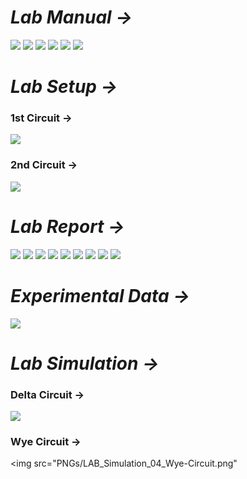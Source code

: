 # *Lab Manual →*

<img src="PNGs/LAB_04 - Delta-Wye Conversion-1.png">
<img src="PNGs/LAB_04 - Delta-Wye Conversion-2.png">
<img src="PNGs/LAB_04 - Delta-Wye Conversion-3.png">
<img src="PNGs/LAB_04 - Delta-Wye Conversion-4.png">
<img src="PNGs/LAB_04 - Delta-Wye Conversion-5.png">
<img src="PNGs/LAB_04 - Delta-Wye Conversion-6.png">

# *Lab Setup →*

### 1st Circuit →
<img src="PNGs/Delta-Wye Conversion I.png">

### 2nd Circuit →
<img src="PNGs/Delta-Wye Conversion II.png">



# *Lab Report →*

<img src="PNGs/LAB_Report_04 - Delta-Wye Conversion-01.png">
<img src="PNGs/LAB_Report_04 - Delta-Wye Conversion-02.png">
<img src="PNGs/LAB_Report_04 - Delta-Wye Conversion-03.png">
<img src="PNGs/LAB_Report_04 - Delta-Wye Conversion-04.png">
<img src="PNGs/LAB_Report_04 - Delta-Wye Conversion-05.png">
<img src="PNGs/LAB_Report_04 - Delta-Wye Conversion-06.png">
<img src="PNGs/LAB_Report_04 - Delta-Wye Conversion-07.png">
<img src="PNGs/LAB_Report_04 - Delta-Wye Conversion-08.png">
<img src="PNGs/LAB_Report_04 - Delta-Wye Conversion-09.png">

# *Experimental Data →*

<img src="PNGs/LAB_Report_04 - Delta-Wye Conversion-10.png">

# *Lab Simulation →*

### Delta Circuit →
<img src="PNGs/LAB_Simulation_04_Delta-Circuit.png">

### Wye Circuit →
<img src="PNGs/LAB_Simulation_04_Wye-Circuit.png"

